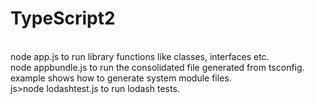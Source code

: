 ﻿# TypeScript2
<br/>  
node app.js to run library functions like classes, interfaces etc.  <br/>  
node appbundle.js to run the consolidated file generated from tsconfig. example shows how to generate system module files.  <br/>  
js>node lodashtest.js to run lodash tests.